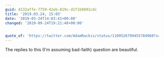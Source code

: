 ```yaml
---
guid: d132affe-7759-42eb-819c-d1f1b9891cdc
title: '2019.03.24, 15:03'
date: '2019-03-24T14:03:41+00:00'
changed: '2019-09-24T19:21:48+00:00'


quote_of: 'https://twitter.com/AdamRackis/status/1109526799455784960?s=19'
---
```


The replies to this (I'm assuming bad-faith) question are beautiful. 
